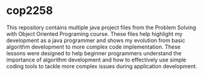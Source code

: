 # cop2258
This repository contains multiple java project files from the Problem Solving with Object Oriented Programing course. These files help highlight my development as a java programmer and shows my evolution from basic algorithm development to more complex code implementation. These lessons were designed to help beginner programmers understand the importance of algorithm development and how to effectively use simple coding tools to tackle more complex issues during application development.
